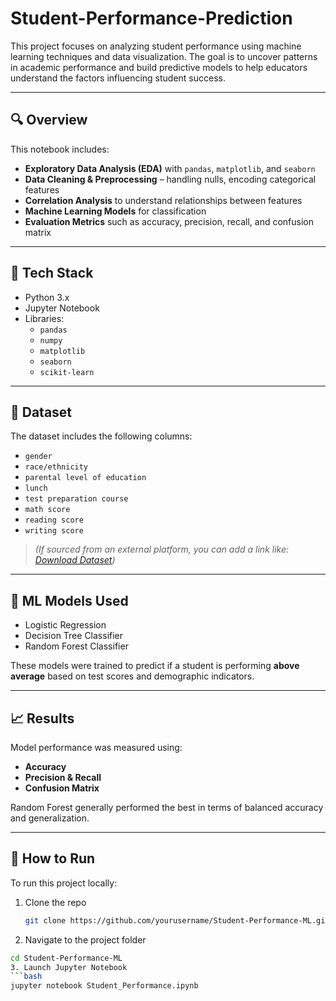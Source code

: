 # Student-Performance-Prediction

This project focuses on analyzing student performance using machine learning techniques and data visualization. The goal is to uncover patterns in academic performance and build predictive models to help educators understand the factors influencing student success.

---

## 🔍 Overview

This notebook includes:

- **Exploratory Data Analysis (EDA)** with `pandas`, `matplotlib`, and `seaborn`
- **Data Cleaning & Preprocessing** – handling nulls, encoding categorical features
- **Correlation Analysis** to understand relationships between features
- **Machine Learning Models** for classification
- **Evaluation Metrics** such as accuracy, precision, recall, and confusion matrix

---

## 🧰 Tech Stack

- Python 3.x
- Jupyter Notebook
- Libraries:
  - `pandas`
  - `numpy`
  - `matplotlib`
  - `seaborn`
  - `scikit-learn`

---

## 📁 Dataset

The dataset includes the following columns:

- `gender`
- `race/ethnicity`
- `parental level of education`
- `lunch`
- `test preparation course`
- `math score`
- `reading score`
- `writing score`

> *(If sourced from an external platform, you can add a link like: [Download Dataset](https://www.kaggle.com/datasets/spscientist/students-performance-in-exams))*

---

## 🧠 ML Models Used

- Logistic Regression
- Decision Tree Classifier
- Random Forest Classifier

These models were trained to predict if a student is performing **above average** based on test scores and demographic indicators.

---

## 📈 Results

Model performance was measured using:
- **Accuracy**
- **Precision & Recall**
- **Confusion Matrix**

Random Forest generally performed the best in terms of balanced accuracy and generalization.

---

## 🚀 How to Run

To run this project locally:

1. Clone the repo  
   ```bash
   git clone https://github.com/yourusername/Student-Performance-ML.git
2. Navigate to the project folder
  ```bash
  cd Student-Performance-ML
3. Launch Jupyter Notebook
  ```bash
  jupyter notebook Student_Performance.ipynb
